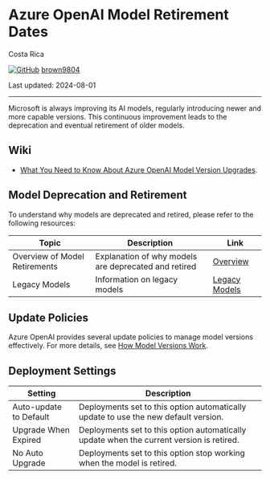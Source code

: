 #  Azure OpenAI Model Retirement Dates

Costa Rica

[![GitHub](https://img.shields.io/badge/--181717?logo=github&logoColor=ffffff)](https://github.com/)
[brown9804](https://github.com/brown9804)

Last updated: 2024-08-01

----------

Microsoft is always improving its AI models, regularly introducing newer and more capable versions. This continuous improvement leads to the deprecation and eventual retirement of older models. 

## Wiki 
- [What You Need to Know About Azure OpenAI Model Version Upgrades](https://learn.microsoft.com/en-us/azure/ai-services/openai/concepts/model-versions#what-you-need-to-know-about-azure-openai-model-version-upgrades).

## Model Deprecation and Retirement

To understand why models are deprecated and retired, please refer to the following resources:

| Topic | Description | Link |
|-------|-------------|------|
| Overview of Model Retirements | Explanation of why models are deprecated and retired | [Overview](https://learn.microsoft.com/en-us/azure/ai-services/openai/concepts/model-retirements#overview) |
| Legacy Models | Information on legacy models | [Legacy Models](https://learn.microsoft.com/en-us/azure/ai-services/openai/concepts/legacy-models) |

## Update Policies

Azure OpenAI provides several update policies to manage model versions effectively. For more details, see [How Model Versions Work](https://learn.microsoft.com/en-us/azure/ai-services/openai/concepts/model-versions#how-model-versions-work).

## Deployment Settings

| Setting | Description |
|---------|-------------|
| Auto-update to Default | Deployments set to this option automatically update to use the new default version. |
| Upgrade When Expired | Deployments set to this option automatically update when the current version is retired. |
| No Auto Upgrade | Deployments set to this option stop working when the model is retired. |
